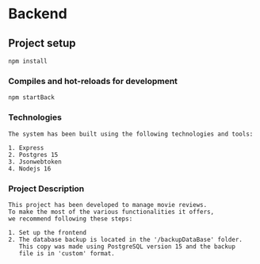 # Backend

## Project setup
```
npm install
```

### Compiles and hot-reloads for development
```
npm startBack 
```

### Technologies 
```
The system has been built using the following technologies and tools:

1. Express
2. Postgres 15
3. Jsonwebtoken
4. Nodejs 16
```

### Project Description
```
This project has been developed to manage movie reviews. 
To make the most of the various functionalities it offers, 
we recommend following these steps:

1. Set up the frontend
2. The database backup is located in the '/backupDataBase' folder. 
   This copy was made using PostgreSQL version 15 and the backup 
   file is in 'custom' format.

```
